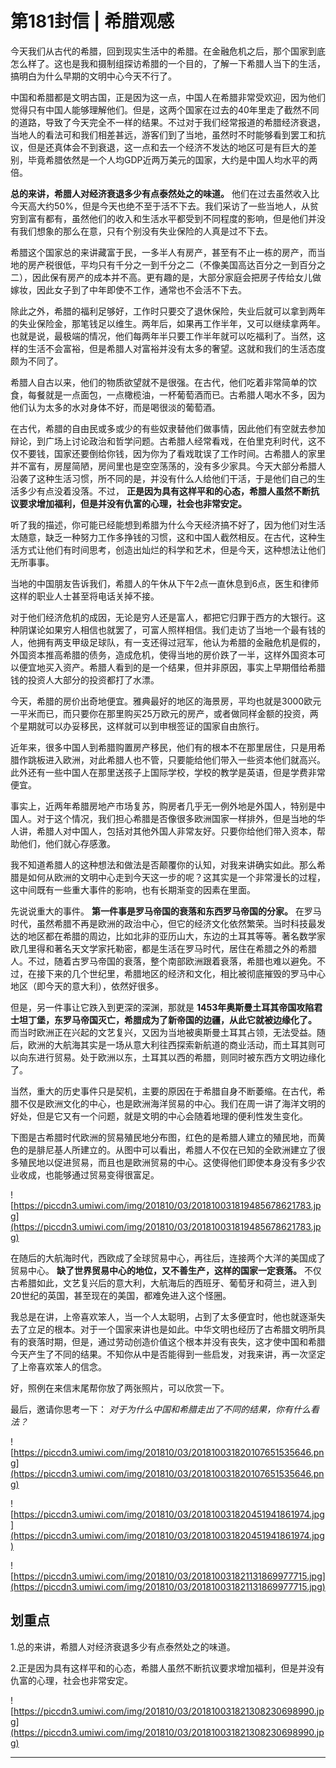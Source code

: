 # 第181封信 | 希腊观感

今天我们从古代的希腊，回到现实生活中的希腊。在金融危机之后，那个国家到底怎么样了。这也是我和摄制组探访希腊的一个目的，了解一下希腊人当下的生活，搞明白为什么早期的文明中心今天不行了。

中国和希腊都是文明古国，正是因为这一点，中国人在希腊非常受欢迎，因为他们觉得只有中国人能够理解他们。但是，这两个国家在过去的40年里走了截然不同的道路，导致了今天完全不一样的结果。不过对于我们经常报道的希腊经济衰退，当地人的看法可和我们相差甚远，游客们到了当地，虽然时不时能够看到罢工和抗议，但是还真体会不到衰退，这一点和去一个经济不发达的地区可是有巨大的差别，毕竟希腊依然是一个人均GDP近两万美元的国家，大约是中国人均水平的两倍。

 **总的来讲，希腊人对经济衰退多少有点泰然处之的味道。** 他们在过去虽然收入比今天高大约50%，但是今天也绝不至于活不下去。我们采访了一些当地人，从贫穷到富有都有，虽然他们的收入和生活水平都受到不同程度的影响，但是他们并没有我们想象的那么在意，只有个别没有失业保险的人真是过不下去。

希腊这个国家总的来讲藏富于民，一多半人有房产，甚至有不止一栋的房产，而当地的房产税很低，平均只有千分之一到千分之二（不像美国高达百分之一到百分之二），因此保有房产的成本并不高。更有趣的是，大部分家庭会把房子传给女儿做嫁妆，因此女子到了中年即使不工作，通常也不会活不下去。

除此之外，希腊的福利足够好，工作时只要交了退休保险，失业后就可以拿到两年的失业保险金，那笔钱足以维生。两年后，如果再工作半年，又可以继续拿两年。也就是说，最极端的情况，他们每两年半只要工作半年就可以吃福利了。当然，这样的生活不会富裕，但是希腊人对富裕并没有太多的奢望。这就和我们的生活态度颇为不同了。

希腊人自古以来，他们的物质欲望就不是很强。在古代，他们吃着非常简单的饮食，每餐就是一点面包，一点橄榄油，一杯葡萄酒而已。古希腊人喝水不多，因为他们认为太多的水对身体不好，而是喝很淡的葡萄酒。

在古代，希腊的自由民或多或少的有些奴隶替他们做事情，因此他们有空就去参加辩论，到广场上讨论政治和哲学问题。古希腊人经常看戏，在伯里克利时代，这不仅不要钱，国家还要倒给你钱，因为你为了看戏耽误了工作时间。古希腊人的家里并不富有，房屋简陋，房间里也是空空荡荡的，没有多少家具。今天大部分希腊人沿袭了这种生活习惯，所不同的是，并没有什么人给他们干活，于是他们自己的生活多少有点没着没落。不过， **正是因为具有这样平和的心态，希腊人虽然不断抗议要求增加福利，但是并没有仇富的心理，社会也非常安定。**

听了我的描述，你可能已经能想到希腊为什么今天经济搞不好了，因为他们对生活太随意，缺乏一种努力工作多挣钱的习惯，这和中国人截然相反。在古代，这种生活方式让他们有时间思考，创造出灿烂的科学和艺术，但是今天，这种想法让他们无所事事。

当地的中国朋友告诉我们，希腊人的午休从下午2点一直休息到6点，医生和律师这样的职业人士甚至将电话关掉不接。

对于他们经济危机的成因，无论是穷人还是富人，都把它归罪于西方的大银行。这种阴谋论如果穷人相信也就罢了，可富人照样相信。我们走访了当地一个最有钱的人，他拥有两支甲级足球队，有一支还得过冠军，他认为希腊的金融危机是假的，外国资本推高希腊的债务，造成危机，使得当地的房价跌了一半，这样外国资本可以便宜地买入资产。希腊人看到的是一个结果，但并非原因，事实上早期借给希腊钱的投资人大部分的投资都打了水漂。

今天，希腊的房价出奇地便宜。雅典最好的地区的海景房，平均也就是3000欧元一平米而已，而只要你在那里购买25万欧元的房产，或者做同样金额的投资，两个星期就可以办妥移民，这样就可以到申根签证的国家自由旅行。

近年来，很多中国人到希腊购置房产移民，他们有的根本不在那里居住，只是用希腊作跳板进入欧洲，对此希腊人也不管，只要能给他们带入一些资本他们就高兴。此外还有一些中国人在那里送孩子上国际学校，学校的教学是英语，但是学费非常便宜。

事实上，近两年希腊房地产市场复苏，购房者几乎无一例外地是外国人，特别是中国人。对于这个情况，我们担心希腊是否像很多欧洲国家一样排外，但是当地的华人讲，希腊人对中国人，包括对其他外国人非常友好。只要你给他们带入资本，帮助他们，他们就心存感激。

我不知道希腊人的这种想法和做法是否颠覆你的认知，对我来讲确实如此。那么希腊是如何从欧洲的文明中心走到今天这一步的呢？这其实是一个非常漫长的过程，这中间既有一些重大事件的影响，也有长期渐变的因素在里面。

先说说重大的事件。 **第一件事是罗马帝国的衰落和东西罗马帝国的分家。** 在罗马时代，虽然希腊不再是欧洲的政治中心，但它的经济文化依然繁荣。当时科技最发达的地区都在希腊的周边，比如北非的亚历山大，东边的土耳其等等。著名数学家欧几里得和著名天文学家托勒密，都是生活在罗马时代，居住在希腊之外的希腊人。不过，随着古罗马帝国的衰落，整个南部欧洲跟着衰落，希腊也难以避免。不过，在接下来的几个世纪里，希腊地区的经济和文化，相比被彻底摧毁的罗马中心地区（即今天的意大利），依然好很多。

但是，另一件事让它跌入到更深的深渊，那就是 **1453年奥斯曼土耳其帝国攻陷君士坦丁堡，东罗马帝国灭亡，希腊成为了新帝国的边疆，从此它就被边缘化了。** 而当时欧洲正在兴起的文艺复兴，又因为当地被奥斯曼土耳其占领，无法受益。随后，欧洲的大航海其实是一场从意大利往西探索新航道的商业活动，而土耳其则可以向东进行贸易。处于欧洲以东，土耳其以西的希腊，则同时被东西方文明边缘化了。

当然，重大的历史事件只是契机，主要的原因在于希腊自身不断萎缩。在古代，希腊不仅是欧洲文化的中心，也是欧洲海洋贸易的中心。我们在周一讲了海洋文明的好处，但是它又有一个问题，就是文明的中心会随着地理的便利性发生变化。

下图是古希腊时代欧洲的贸易殖民地分布图，红色的是希腊人建立的殖民地，而黄色的是腓尼基人所建立的。从图中可以看出，希腊人不仅在已知的全欧洲建立了很多殖民地以促进贸易，而且也是欧洲贸易的中心。这使得他们即使本身没有多少农业收成，也能够通过贸易变得很富足。

![https://piccdn3.umiwi.com/img/201810/03/201810031819485678621783.jpg](https://piccdn3.umiwi.com/img/201810/03/201810031819485678621783.jpg)

在随后的大航海时代，西欧成了全球贸易中心，再往后，连接两个大洋的美国成了贸易中心。 **缺了世界贸易中心的地位，又不善生产，这样的国家一定衰落。** 不仅古希腊如此，文艺复兴后的意大利，大航海后的西班牙、葡萄牙和荷兰，进入到20世纪的英国，甚至现在的美国，都难免进入这个怪圈。

我总是在讲，上帝喜欢笨人，当一个人太聪明，占到了太多便宜时，他也就逐渐失去了立足的根本。对于一个国家来讲也是如此。中华文明也经历了古希腊文明所具有的衰落时期，但是，通过劳动创造价值这个根本并没有丧失，这才使中国和希腊今天产生了不同的结果。不知你从中是否能得到一些启发，对我来讲，再一次坚定了上帝喜欢笨人的信念。

好，照例在来信末尾帮你放了两张照片，可以欣赏一下。

最后，邀请你思考一下： *对于为什么中国和希腊走出了不同的结果，你有什么看法？*

![https://piccdn3.umiwi.com/img/201810/03/201810031820107651535646.png](https://piccdn3.umiwi.com/img/201810/03/201810031820107651535646.png)

![https://piccdn3.umiwi.com/img/201810/03/201810031820451941861974.jpg](https://piccdn3.umiwi.com/img/201810/03/201810031820451941861974.jpg)

![https://piccdn3.umiwi.com/img/201810/03/201810031821131869977715.jpg](https://piccdn3.umiwi.com/img/201810/03/201810031821131869977715.jpg)

## 划重点

1.总的来讲，希腊人对经济衰退多少有点泰然处之的味道。

2.正是因为具有这样平和的心态，希腊人虽然不断抗议要求增加福利，但是并没有仇富的心理，社会也非常安定。

![https://piccdn3.umiwi.com/img/201810/03/201810031821308230698990.jpg](https://piccdn3.umiwi.com/img/201810/03/201810031821308230698990.jpg)

---

